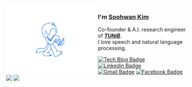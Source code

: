 <img align="left" src="https://github.com/sooftware/sooftware/blob/master/images/octocat.gif" width=250>

### I'm [Soohwan Kim](https://sites.google.com/view/sooftware)  
  
Co-founder & A.I. research engineer of ***[TUNiB](http://tunib.ai)***.   
I love speech and natural language processing.  
  
[![Tech Blog Badge](http://img.shields.io/badge/-Tech%20blog-black?style=flat-square&logo=github)](https://sooftware.io)	
[![Linkedin Badge](https://img.shields.io/badge/-LinkedIn-blue?style=flat-square&logo=Linkedin&logoColor=white&link=https://www.linkedin.com/in/Soo-hwan/)](https://www.linkedin.com/in/Soo-hwan/)	
[![Gmail Badge](https://img.shields.io/badge/Gmail-d14836?style=flat-square&logo=Gmail&logoColor=white&link=mailto:sh951011@gmail.com)](mailto:sh951011@gmail.com)
[![Facebook Badge](https://img.shields.io/badge/facebook-1877f2?style=flat-square&logo=facebook&logoColor=white&link=https://www.facebook.com/sooftware95)](https://www.facebook.com/sooftware95)  
<img src="https://img.shields.io/github/stars/sooftware?style=flat-square"> <img src="https://img.shields.io/github/followers/sooftware?style=flat-square">

